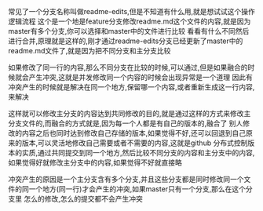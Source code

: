 
常见了一个分支名称叫做readme-edits,但是不知道有什么用,就是想试试这个操作逻辑流程
这个是一个地是feature分支修改readme.md这个文件的内容,就是因为master有多个分支,你可以选择和master中的文件进行比较
看看有什么不同然后进行合并,原理就是这样的,刚才通过readme-edits分支已经更新了master中的readme.md文件了,就是因为把不同分支和主分支比较

如果修改了同一行的内容,那么不同分支在比较的时候,可以通过,但是如果融合的时候就会产生冲突,这就是并发修改同一个内容的时候会出现异常是一个道理
因此有冲突产生的时候就是解决在同一个地方,保留哪一个内容,或者重新生成这一行内容,来解决

这样就可以修改主分支的内容达到共同修改的目的,就是通过这样的方式来修改主分支文件的,而融合的方式就是,因为每一个人都是有自己的版本的,融合了
别人修改的内容之后也同时达到修改自己存储的版本,如果觉得不好,还可以回退到自己原来的版本,可以灵活地修改自己需要或者不需要的内容,这就是github
分布式控制版本的实质,通过共同提交到同一个地方,然后比较不同分支的内容和主分支中的内容,如果觉得好就修改主分支中的内容,如果觉得不好就直接略

冲突产生的原因是一个主分支含有多个分支,并且这些分支都是同时修改同一个文件的同一个地方(同一行)才会产生的冲突,如果master只有一个分支,那么在这个分支里
怎么的修改,怎么的提交都不会产生冲突
